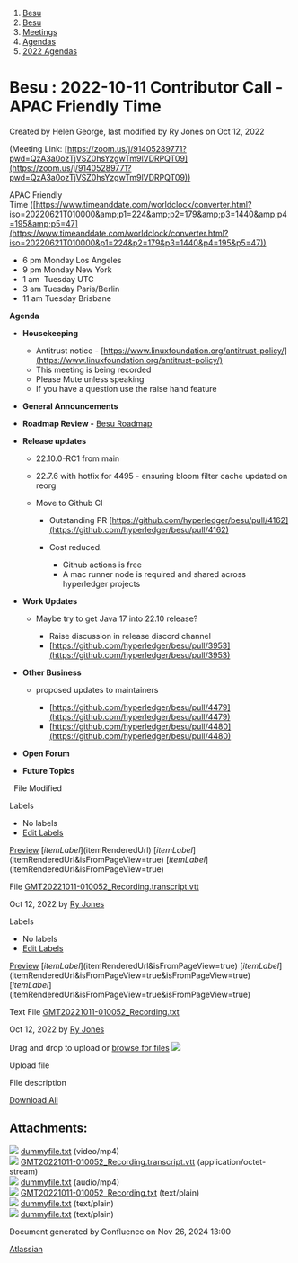 1. [Besu](index.html)
2. [Besu](Besu_22151173.html)
3. [Meetings](Meetings_22153838.html)
4. [Agendas](Agendas_22153868.html)
5. [2022 Agendas](2022-Agendas_22155133.html)

# Besu : 2022-10-11 Contributor Call - APAC Friendly Time

Created by Helen George, last modified by Ry Jones on Oct 12, 2022

(Meeting Link: ⁨[https://zoom.us/j/91405289771?pwd=QzA3a0ozTjVSZ0hsYzgwTm9lVDRPQT09](https://zoom.us/j/91405289771?pwd=QzA3a0ozTjVSZ0hsYzgwTm9lVDRPQT09))

APAC Friendly Time ([https://www.timeanddate.com/worldclock/converter.html?iso=20220621T010000&amp;p1=224&amp;p2=179&amp;p3=1440&amp;p4=195&amp;p5=47](https://www.timeanddate.com/worldclock/converter.html?iso=20220621T010000&p1=224&p2=179&p3=1440&p4=195&p5=47))

- 6 pm Monday Los Angeles
- 9 pm Monday New York
- 1 am  Tuesday UTC
- 3 am Tuesday Paris/Berlin
- 11 am Tuesday Brisbane

**Agenda**

- **Housekeeping**
  
  - Antitrust notice - [https://www.linuxfoundation.org/antitrust-policy/](https://www.linuxfoundation.org/antitrust-policy/)
  - This meeting is being recorded
  - Please Mute unless speaking
  - If you have a question use the raise hand feature
- **General Announcements**
- **Roadmap Review -** [Besu Roadmap](https://lf-hyperledger.atlassian.net/wiki/display/BESU/Roadmap)
- **Release updates**
  
  - 22.10.0-RC1 from main
  - 22.7.6 with hotfix for 4495 - ensuring bloom filter cache updated on reorg
  - Move to Github CI
    
    - Outstanding PR [https://github.com/hyperledger/besu/pull/4162](https://github.com/hyperledger/besu/pull/4162)
    - Cost reduced.
      
      - Github actions is free
      - A mac runner node is required and shared across hyperledger projects
- **Work Updates**
  
  - Maybe try to get Java 17 into 22.10 release?
    
    - Raise discussion in release discord channel
    - [https://github.com/hyperledger/besu/pull/3953](https://github.com/hyperledger/besu/pull/3953)
- **Other Business**
  
  - proposed updates to maintainers
    
    - [https://github.com/hyperledger/besu/pull/4479](https://github.com/hyperledger/besu/pull/4479)
    - [https://github.com/hyperledger/besu/pull/4480](https://github.com/hyperledger/besu/pull/4480)
- **Open Forum**
- **Future Topics**

  File Modified

Labels

- No labels
- [Edit Labels](# "Edit Labels")

[Preview]() [$itemLabel]($itemRenderedUrl) [$itemLabel]($itemRenderedUrl&isFromPageView=true) [$itemLabel]($itemRenderedUrl&isFromPageView=true)

File [GMT20221011-010052\_Recording.transcript.vtt](attachments/22155830/22155842.vtt "Download")

Oct 12, 2022 by [Ry Jones](/wiki/people/557058:078cecfc-fb17-4d9a-8759-b5b74efa6850)

Labels

- No labels
- [Edit Labels](# "Edit Labels")

[Preview]() [$itemLabel]($itemRenderedUrl&isFromPageView=true) [$itemLabel]($itemRenderedUrl&isFromPageView=true&isFromPageView=true) [$itemLabel]($itemRenderedUrl&isFromPageView=true&isFromPageView=true)

Text File [GMT20221011-010052\_Recording.txt](attachments/22155830/22155843.txt "Download")

Oct 12, 2022 by [Ry Jones](/wiki/people/557058:078cecfc-fb17-4d9a-8759-b5b74efa6850)

Drag and drop to upload or [browse for files]() ![](images/icons/wait.gif)

Upload file

File description

[Download All](/wiki/download/all_attachments?pageId=22155830 "Download all the latest versions of attachments on this page as single zip file.")

## Attachments:

![](images/icons/bullet_blue.gif) [dummyfile.txt](attachments/22155830/22156999.txt) (video/mp4)  
![](images/icons/bullet_blue.gif) [GMT20221011-010052\_Recording.transcript.vtt](attachments/22155830/22155842.vtt) (application/octet-stream)  
![](images/icons/bullet_blue.gif) [dummyfile.txt](attachments/22155830/22156961.txt) (audio/mp4)  
![](images/icons/bullet_blue.gif) [GMT20221011-010052\_Recording.txt](attachments/22155830/22155843.txt) (text/plain)  
![](images/icons/bullet_blue.gif) [dummyfile.txt](attachments/22155830/22155841.txt) (text/plain)  
![](images/icons/bullet_blue.gif) [dummyfile.txt](attachments/22155830/22155840.txt) (text/plain)

Document generated by Confluence on Nov 26, 2024 13:00

[Atlassian](http://www.atlassian.com/)
